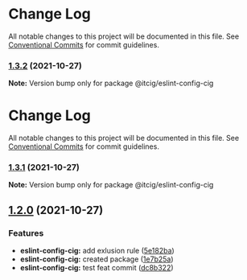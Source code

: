 # Change Log

All notable changes to this project will be documented in this file. See
[Conventional Commits](https://conventionalcommits.org) for commit guidelines.

### [1.3.2](https://github.com/itcig/itcig/compare/@itcig/eslint-config-cig@1.3.1...@itcig/eslint-config-cig@1.3.2) (2021-10-27)

**Note:** Version bump only for package @itcig/eslint-config-cig

# Change Log

All notable changes to this project will be documented in this file. See
[Conventional Commits](https://conventionalcommits.org) for commit guidelines.

### [1.3.1](https://github.com/itcig/itcig/compare/@itcig/eslint-config-cig@1.3.0...@itcig/eslint-config-cig@1.3.1) (2021-10-27)

**Note:** Version bump only for package @itcig/eslint-config-cig

## [1.2.0](https://github.com/itcig/itcig/compare/@itcig/eslint-config-cig@1.2.0...@itcig/eslint-config-cig@1.2.0) (2021-10-27)

### Features

- **eslint-config-cig:** add exlusion rule
  ([5e182ba](https://github.com/itcig/itcig/commit/5e182baf2316ea154b8c5a5a7e60bf3bb329b313))
- **eslint-config-cig:** created package
  ([1e7b25a](https://github.com/itcig/itcig/commit/1e7b25a381b1da407598a7165b239131fb663f46))
- **eslint-config-cig:** test feat commit
  ([dc8b322](https://github.com/itcig/itcig/commit/dc8b3222d7b4e94df45e1a62a22e91b09816a8ef))
